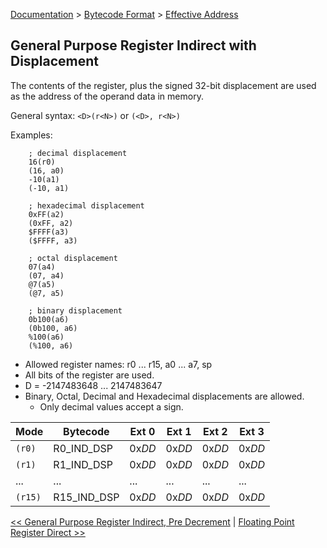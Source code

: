 [Documentation](../../README.md) > [Bytecode Format](../README.md) > [Effective Address](../EffectiveAddress.md)

## General Purpose Register Indirect with Displacement

The contents of the register, plus the signed 32-bit displacement are used as the address of the operand data in memory.

General syntax: `<D>(r<N>)` or `(<D>, r<N>)`

Examples:

        ; decimal displacement
        16(r0)
        (16, a0)
        -10(a1)
        (-10, a1)

        ; hexadecimal displacement
        0xFF(a2)
        (0xFF, a2)
        $FFFF(a3)
        ($FFFF, a3)

        ; octal displacement
        07(a4)
        (07, a4)
        @7(a5)
        (@7, a5)

        ; binary displacement
        0b100(a6)
        (0b100, a6)
        %100(a6)
        (%100, a6)

* Allowed register names: r0 ... r15, a0 ... a7, sp
* All bits of the register are used.
* D = -2147483648 ... 2147483647
* Binary, Octal, Decimal and Hexadecimal displacements are allowed.
    - Only decimal values accept a sign.

| Mode | Bytecode | Ext 0 | Ext 1  | Ext 2 | Ext 3 |
| - | - | - | - | - | - |
| `(r0)` | R0_IND_DSP | 0x*DD* | 0x*DD* | 0x*DD* | 0x*DD* |
| `(r1)` | R1_IND_DSP | 0x*DD* | 0x*DD* | 0x*DD* | 0x*DD* |
| ... | ... | ... | ... | ... | ... |
| `(r15)` | R15_IND_DSP | 0x*DD* | 0x*DD* | 0x*DD* | 0x*DD* |

[<< General Purpose Register Indirect, Pre Decrement](./p_06.md) | [Floating Point Register Direct >>](./p_08.md)
